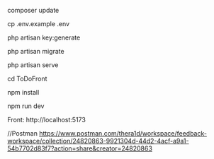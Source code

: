 composer update

cp .env.example .env

php artisan key:generate

php artisan migrate

php artisan serve

cd ToDoFront

npm install

npm run dev

Front:
http://localhost:5173

//Postman
https://www.postman.com/thera1d/workspace/feedback-workspace/collection/24820863-9921304d-44d2-4acf-a9a1-54b7702d83f7?action=share&creator=24820863
